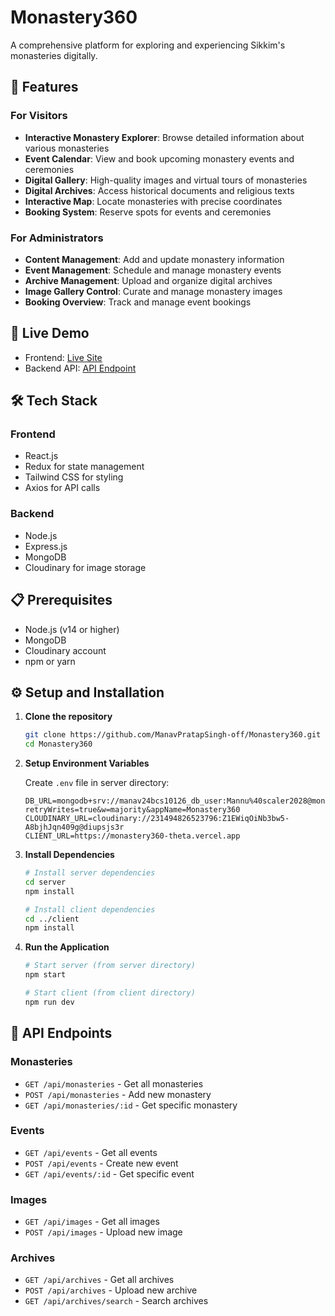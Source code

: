 # Monastery360

A comprehensive platform for exploring and experiencing Sikkim's monasteries digitally.

## 🌟 Features

### For Visitors

- **Interactive Monastery Explorer**: Browse detailed information about various monasteries
- **Event Calendar**: View and book upcoming monastery events and ceremonies
- **Digital Gallery**: High-quality images and virtual tours of monasteries
- **Digital Archives**: Access historical documents and religious texts
- **Interactive Map**: Locate monasteries with precise coordinates
- **Booking System**: Reserve spots for events and ceremonies

### For Administrators

- **Content Management**: Add and update monastery information
- **Event Management**: Schedule and manage monastery events
- **Archive Management**: Upload and organize digital archives
- **Image Gallery Control**: Curate and manage monastery images
- **Booking Overview**: Track and manage event bookings

## 🚀 Live Demo

- Frontend: [Live Site](https://monastery360-theta.vercel.app)
- Backend API: [API Endpoint](https://monastery360-backend.onrender.com)

## 🛠️ Tech Stack

### Frontend

- React.js
- Redux for state management
- Tailwind CSS for styling
- Axios for API calls

### Backend

- Node.js
- Express.js
- MongoDB
- Cloudinary for image storage

## 📋 Prerequisites

- Node.js (v14 or higher)
- MongoDB
- Cloudinary account
- npm or yarn

## ⚙️ Setup and Installation

1. **Clone the repository**

   ```bash
   git clone https://github.com/ManavPratapSingh-off/Monastery360.git
   cd Monastery360
   ```

2. **Setup Environment Variables**

   Create `.env` file in server directory:

   ```env
   DB_URL=mongodb+srv://manav24bcs10126_db_user:Mannu%40scaler2028@monastery360.ucn8wkk.mongodb.net/?retryWrites=true&w=majority&appName=Monastery360
   CLOUDINARY_URL=cloudinary://231494826523796:Z1EWiqOiNb3bw5-A8bjhJqn409g@diupsjs3r
   CLIENT_URL=https://monastery360-theta.vercel.app
   ```

3. **Install Dependencies**

   ```bash
   # Install server dependencies
   cd server
   npm install

   # Install client dependencies
   cd ../client
   npm install
   ```

4. **Run the Application**

   ```bash
   # Start server (from server directory)
   npm start

   # Start client (from client directory)
   npm run dev
   ```

## 📱 API Endpoints

### Monasteries

- `GET /api/monasteries` - Get all monasteries
- `POST /api/monasteries` - Add new monastery
- `GET /api/monasteries/:id` - Get specific monastery

### Events

- `GET /api/events` - Get all events
- `POST /api/events` - Create new event
- `GET /api/events/:id` - Get specific event

### Images

- `GET /api/images` - Get all images
- `POST /api/images` - Upload new image

### Archives

- `GET /api/archives` - Get all archives
- `POST /api/archives` - Upload new archive
- `GET /api/archives/search` - Search archives
